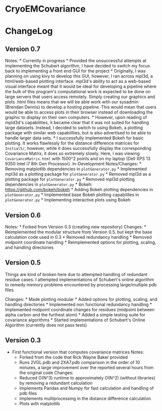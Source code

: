 # CryoEMCovariance


ChangeLog
=========

Version 0.7
-----------
Notes:
    * Currently in progress
    * Provided the unsuccessful attempts at implementing the Schubert algorithm,
      I have decided to switch my focus back to implementing a front end GUI
      for the project
    * Originally, I was planning on using kivy to develop this GUI, however, I
      ran across mpl3d, a html/web-based plotting interface. mpl3d's ability
      to act as a web-based visual interface meant that it would be ideal for
      developing a pipeline where the bulk of this program's computational work
      is expected to be done on large servers that users access remotely. 
      Simply creating our graphics and plots .html files means that we will be 
      able work with our sysadmin (Brendan Dennis) to develop a hosting 
      pipeline. This would mean that users would be able to access plots in
      their browser instead of downloading the graphic to display on their
      own computers.
    * However, upon reading of mpld3d's capabilities, it became clear that
      it was not suited for handling large datasets. Instead, I decided
      to switch to using Bokeh, a plotting package with similar web 
      capabilities, but is also advertised to be able to handle larger
      data sets.
    * I successfully implemented Bokeh for basic plotting. It works flawlessly
      for the distance difference matrices for `Initial5/`, however, while it
      does successfully display the corresponding Covariance Matrix, it does so
      extremely slowly. Here, I was viewing `CovarianceMatrix.html` with 1500^2
      points and on my laptop (Dell XPS 13 9350 Intel i7 8th Gen Processor).
In-Development Notes/Changes:
    * Removing matplotlib dependencies in `plotGenerator.py`
    * Implemented mpl3d as a plotting package for `plotGenerator.py`
    * Removed mpl3d as a plotting package for `plotGenerator.py`
    * Removed mpl3d plotting dependencies in `plotGenerator.py`
    * Bokeh: https://github.com/bokeh/bokeh
    * Adding Bokeh plotting dependencies in `plotGenerator.py`
    * Implemented base Bokeh plotting capabilites in `plotGenerator.py`
    * Implementing interactive plots using Bokeh

Version 0.6
-----------
Notes:
    * Forked from Version 0.3 (creating new repository)
Changes:
    * Reimplemented the modular structure from Version 0.5, but kept the
      base calculation code used in 0.3 
    * Removed redundancy handling
    * Removed midpoint coordinate handling
    * Reimplemented options for plotting, scaling, and handling directories

Version 0.5
-----------
Things are kind of broken here due to attempted handling of 
redundant residue cases. I attempted implementations of Schubert's online
algorithm to remedy memory problems encountered by processing large/multiple
pdb files.

Changes:
    * Made plotting modular
    * Added options for plotting, scaling, and handling directories
    * Implemented non functional redundancy handling
    * Implemented midpoint coordinate changes for residues (midpoint
      between alpha carbon and the furthest atom)
    * Added a simple testing suite for covariance algorithms
    * Started implementations of Schubert's Online Algorithm (currently
      does not pass tests)

Version 0.3
-----------
- First functional version that computes covariance matrices
Notes:
    * Forked from the code that Rick Wayne Baker provided
    * Runs 2VGL.pdb and 2XA7.pdb comparison in the order of 10 minutes,
      a large improvement over the reported several hours from the original
      code
Changes:
    * Reduced O(N^3) runtime to approximately O(N^2) (without libraries) 
      by removing a redundant calculation
    * Implements Pandas and Numpy for fast calculation and handling of pdb 
      files
    * Implements multiprocessing in the distance difference calculation
    * Plots with matplotlib
